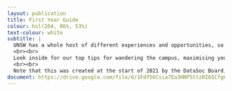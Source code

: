 ```yaml
---
layout: publication
title: First Year Guide
colour: hsl(204, 86%, 53%)
text-colour: white
subtitle: |
  UNSW has a whole host of different experiences and opportunities, so much so that it can feel super daunting and confusing. If this is how you feel (and even if it's not) - this <b>First Year Guide</b> is for you!
  <br><br>
  Look inside for our top tips for wandering the campus, maximising your social skills, raising your WAM and padding your resum&eacute;!
  <br><br>
  Note that this was created at the start of 2021 by the DataSoc Board, so it's tailored to your (online) studies in light of the current situation!
document: https://drive.google.com/file/d/1Fdf56Csia7Ea3HNPSttzRIb5Cfg6z7H5/preview
---
```


